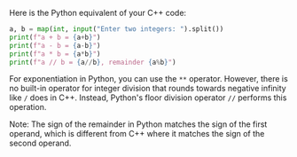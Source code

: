 Here is the Python equivalent of your C++ code:

```python
a, b = map(int, input("Enter two integers: ").split())
print(f"a + b = {a+b}")
print(f"a - b = {a-b}")
print(f"a * b = {a*b}")
print(f"a // b = {a//b}, remainder {a%b}")
```

For exponentiation in Python, you can use the `**` operator. However, there is no built-in operator for integer division that rounds towards negative infinity like `/` does in C++. Instead, Python's floor division operator `//` performs this operation.

Note: The sign of the remainder in Python matches the sign of the first operand, which is different from C++ where it matches the sign of the second operand.
